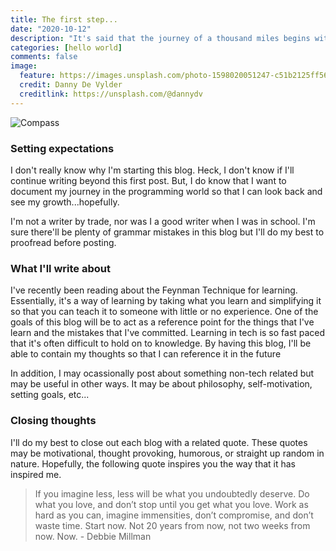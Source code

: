 ```yaml
---
title: The first step...
date: "2020-10-12"
description: "It's said that the journey of a thousand miles begins with a single step - duh!"
categories: [hello world]
comments: false
image:
  feature: https://images.unsplash.com/photo-1598020051247-c51b2125ff56?ixlib=rb-1.2.1&ixid=eyJhcHBfaWQiOjEyMDd9&auto=format&fit=crop&w=1051&q=80
  credit: Danny De Vylder
  creditlink: https://unsplash.com/@dannydv
---
```


![Compass](https://images.unsplash.com/photo-1598020051247-c51b2125ff56?ixlib=rb-1.2.1&ixid=eyJhcHBfaWQiOjEyMDd9&auto=format&fit=crop&w=1051&q=80)

### Setting expectations

I don't really know why I'm starting this blog. Heck, I don't know if I'll continue writing beyond this first post. But, I do know that I want to document my journey in the programming world so that I can look back and see my growth...hopefully.

I'm not a writer by trade, nor was I a good writer when I was in school. I'm sure there'll be plenty of grammar mistakes in this blog but I'll do my best to proofread before posting.

### What I'll write about

I've recently been reading about the Feynman Technique for learning. Essentially, it's a way of learning by taking what you learn and simplifying it so that you can teach it to someone with little or no experience. One of the goals of this blog will be to act as a reference point for the things that I've learn and the mistakes that I've committed. Learning in tech is so fast paced that it's often difficult to hold on to knowledge. By having this blog, I'll be able to contain my thoughts so that I can reference it in the future

In addition, I may ocassionally post about something non-tech related but may be useful in other ways. It may be about philosophy, self-motivation, setting goals, etc...

### Closing thoughts

I'll do my best to close out each blog with a related quote. These quotes may be motivational, thought provoking, humorous, or straight up random in nature. Hopefully, the following quote inspires you the way that it has inspired me.

> If you imagine less, less will be what you undoubtedly deserve. Do what you love, and don’t stop until you get what you love. Work as hard as you can, imagine immensities, don’t compromise, and don’t waste time. Start now. Not 20 years from now, not two weeks from now. Now. - Debbie Millman
